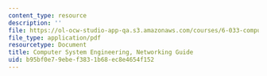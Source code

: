 ```yaml
---
content_type: resource
description: ''
file: https://ol-ocw-studio-app-qa.s3.amazonaws.com/courses/6-033-computer-system-engineering-spring-2018/b95bf0e79ebef3831b68ec8e4654f152_MIT6_033S18networking_guide.pdf
file_type: application/pdf
resourcetype: Document
title: Computer System Engineering, Networking Guide
uid: b95bf0e7-9ebe-f383-1b68-ec8e4654f152
---
```

